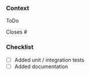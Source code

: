 ### Context
[//]: # (
. Describe the problem or feature.
)
ToDo

Closes #

### Checklist
- [ ] Added unit / integration tests
- [ ] Added documentation
